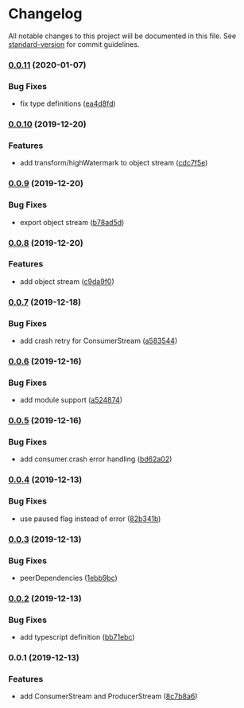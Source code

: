# Changelog

All notable changes to this project will be documented in this file. See [standard-version](https://github.com/conventional-changelog/standard-version) for commit guidelines.

### [0.0.11](https://github.com/kambing86/kafkajs-stream/compare/v0.0.10...v0.0.11) (2020-01-07)


### Bug Fixes

* fix type definitions ([ea4d8fd](https://github.com/kambing86/kafkajs-stream/commit/ea4d8fdaa66cd8748442ac955ecbd74bda01fde3))

### [0.0.10](https://github.com/kambing86/kafkajs-stream/compare/v0.0.9...v0.0.10) (2019-12-20)


### Features

* add transform/highWatermark to object stream ([cdc7f5e](https://github.com/kambing86/kafkajs-stream/commit/cdc7f5eebdc1209dc84184430207fd6289814976))

### [0.0.9](https://github.com/kambing86/kafkajs-stream/compare/v0.0.8...v0.0.9) (2019-12-20)


### Bug Fixes

* export object stream ([b78ad5d](https://github.com/kambing86/kafkajs-stream/commit/b78ad5d7301f75806225d0a4c9fce0ddd7104e6b))

### [0.0.8](https://github.com/kambing86/kafkajs-stream/compare/v0.0.7...v0.0.8) (2019-12-20)


### Features

* add object stream ([c9da9f0](https://github.com/kambing86/kafkajs-stream/commit/c9da9f026b98099eabcca364a95d1cf4528ecd9d))

### [0.0.7](https://github.com/kambing86/kafkajs-stream/compare/v0.0.6...v0.0.7) (2019-12-18)


### Bug Fixes

* add crash retry for ConsumerStream ([a583544](https://github.com/kambing86/kafkajs-stream/commit/a583544ac4566a5a1fbe075ea16eba082a44b668))

### [0.0.6](https://github.com/kambing86/kafkajs-stream/compare/v0.0.5...v0.0.6) (2019-12-16)


### Bug Fixes

* add module support ([a524874](https://github.com/kambing86/kafkajs-stream/commit/a524874e8fefdb401fc6702e06614b062fc19043))

### [0.0.5](https://github.com/kambing86/kafkajs-stream/compare/v0.0.4...v0.0.5) (2019-12-16)


### Bug Fixes

* add consumer.crash error handling ([bd62a02](https://github.com/kambing86/kafkajs-stream/commit/bd62a02c491ffa071700ba4261b6ba18dd4a892a))

### [0.0.4](https://github.com/kambing86/kafkajs-stream/compare/v0.0.3...v0.0.4) (2019-12-13)


### Bug Fixes

* use paused flag instead of error ([82b341b](https://github.com/kambing86/kafkajs-stream/commit/82b341bbdc70342d4aa98f3536be53ae3fd54696))

### [0.0.3](https://github.com/kambing86/kafkajs-stream/compare/v0.0.2...v0.0.3) (2019-12-13)


### Bug Fixes

* peerDependencies ([1ebb9bc](https://github.com/kambing86/kafkajs-stream/commit/1ebb9bc8195cd32701482ec9d8e6324eab1f59bb))

### [0.0.2](https://github.com/kambing86/kafkajs-stream/compare/v0.0.1...v0.0.2) (2019-12-13)


### Bug Fixes

* add typescript definition ([bb71ebc](https://github.com/kambing86/kafkajs-stream/commit/bb71ebcfb4c63d69dbdf9156154fc8d1fab1f2ac))

### 0.0.1 (2019-12-13)


### Features

* add ConsumerStream and ProducerStream ([8c7b8a6](https://github.com/kambing86/kafkajs-stream/commit/8c7b8a663b9fb65e178047f820da00b0cf7b84be))
